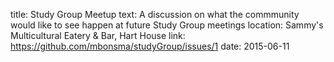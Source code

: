 title: Study Group Meetup
text: A discussion on what the commmunity would like to see happen at future Study Group meetings
location: Sammy's Multicultural Eatery & Bar, Hart House
link: https://github.com/mbonsma/studyGroup/issues/1
date: 2015-06-11
